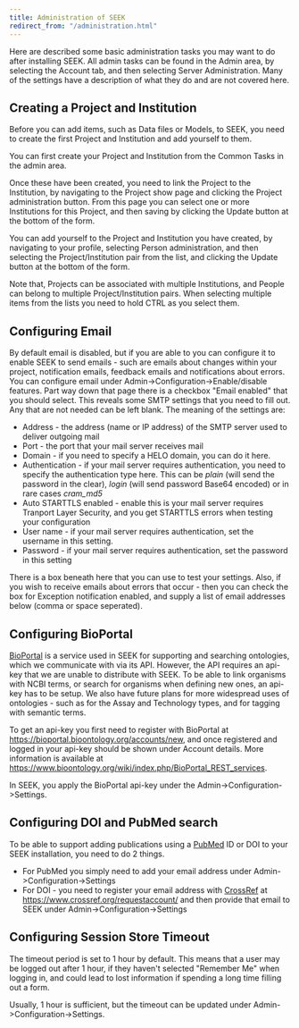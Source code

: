 ```yaml
---
title: Administration of SEEK
redirect_from: "/administration.html"
---
```



Here are described some basic administration tasks you may want to do after
installing SEEK. All admin tasks can be found in the Admin area, by selecting
the Account tab, and then selecting Server Administration. Many of the
settings have a description of what they do and are not covered here.

## Creating a Project and Institution

Before you can add items, such as Data files or Models, to SEEK, you need to
create the first Project and Institution and add yourself to them.

You can first create your Project and Institution from the Common Tasks in the
admin area.

Once these have been created, you need to link the Project to the Institution,
by navigating to the Project show page and clicking the Project administration
button. From this page you can select one or more Institutions for this
Project, and then saving by clicking the Update button at the bottom of the
form.

You can add yourself to the Project and Institution you have created, by
navigating to your profile, selecting Person administration, and then
selecting the Project/Institution pair from the list, and clicking the Update
button at the bottom of the form.

Note that, Projects can be associated with multiple Institutions, and People
can belong to multiple Project/Institution pairs. When selecting multiple
items from the lists you need to hold CTRL as you select them.

## Configuring Email

By default email is disabled, but if you are able to you can configure it to
enable SEEK to send emails - such are emails about changes within your
project, notification emails, feedback emails and notifications about errors.
You can configure email under Admin->Configuration->Enable/disable
features. Part way down that page there is a checkbox "Email enabled" that you
should select. This reveals some SMTP settings that you need to fill out. Any
that are not needed can be left blank. The meaning of the settings are:

*   Address - the address (name or IP address) of the SMTP server used to
    deliver outgoing mail
*   Port - the port that your mail server receives mail
*   Domain - if you need to specify a HELO domain, you can do it here.
*   Authentication - if your mail server requires authentication, you need to
    specify the authentication type here. This can be *plain* (will send the
    password in the clear), *login* (will send password Base64 encoded) or in
    rare cases *cram_md5*
*   Auto STARTTLS enabled - enable this is your mail server requires Tranport
    Layer Security, and you get STARTTLS errors when testing your
    configuration
*   User name -  if your mail server requires authentication, set the username
    in this setting.
*   Password - if your mail server requires authentication, set the password
    in this setting


There is a box beneath here that you can use to test your settings. Also, if
you wish to receive emails about errors that occur - then you can check the
box for Exception notification enabled, and supply a list of email addresses
below (comma or space seperated).

## Configuring BioPortal

[BioPortal](https://bioportal.bioontology.org/) is a service used in SEEK for
supporting and searching ontologies, which we communicate with via its API.
However, the API requires an api-key that we are unable to distribute with
SEEK. To be able to link organisms with NCBI terms, or search for organisms
when defining new ones, an api-key has to be setup. We also have future plans
for more widespread uses of ontologies - such as for the Assay and Technology
types, and for tagging with semantic terms.

To get an api-key you first need to register with BioPortal at
https://bioportal.bioontology.org/accounts/new, and once registered and logged
in your api-key should be shown under Account details. More information is
available at
https://www.bioontology.org/wiki/index.php/BioPortal_REST_services.

In SEEK, you apply the BioPortal api-key under the Admin->Configuration->Settings.

## Configuring DOI and PubMed search

To be able to support adding publications using a
[PubMed](https://www.ncbi.nlm.nih.gov/pubmed) ID or DOI to your SEEK
installation, you need to do 2 things.

*   For PubMed you simply need to add your email address under Admin->Configuration->Settings
*   For DOI - you need to register your email address with
    [CrossRef](https://www.crossref.org/) at
    https://www.crossref.org/requestaccount/ and then provide that email to
    SEEK under Admin->Configuration->Settings

## Configuring Session Store Timeout

The timeout period is set to 1 hour by default. This means that a user may be logged out after 1 hour, if they haven't selected "Remember Me"
when logging in, and could lead to lost information if spending a long time filling out a form.

Usually, 1 hour is sufficient, but the timeout can be updated under Admin->Configuration->Settings.


